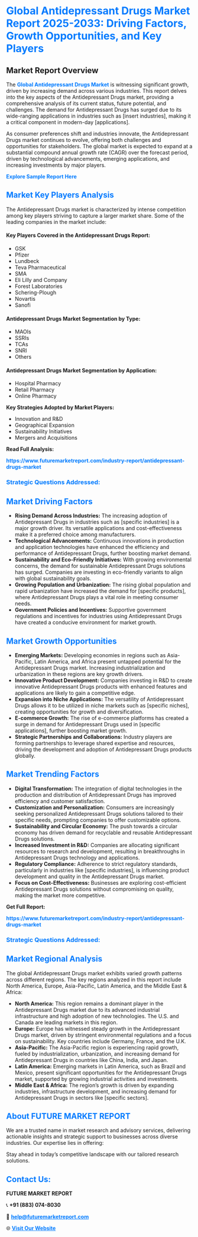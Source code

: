 <h1 style="color: #007BFF;">Global Antidepressant Drugs Market Report 2025-2033: Driving Factors, Growth Opportunities, and Key Players</h1>

<section id="overview">
<h2>Market Report Overview</h2>
<p>The <a href="https://www.futuremarketreport.com/industry-report/antidepressant-drugs-market" style="color: #007BFF; text-decoration: none;"><strong>Global Antidepressant Drugs Market</strong></a> is witnessing significant growth, driven by increasing demand across various industries. This report delves into the key aspects of the Antidepressant Drugs market, providing a comprehensive analysis of its current status, future potential, and challenges. The demand for Antidepressant Drugs has surged due to its wide-ranging applications in industries such as [insert industries], making it a critical component in modern-day [applications].</p>
<p>As consumer preferences shift and industries innovate, the Antidepressant Drugs market continues to evolve, offering both challenges and opportunities for stakeholders. The global market is expected to expand at a substantial compound annual growth rate (CAGR) over the forecast period, driven by technological advancements, emerging applications, and increasing investments by major players.</p>
</section>

<section id="overview">
<p><a href="https://www.futuremarketreport.com/request-sample/reportId=97802" style="color: #007BFF; text-decoration: none;"><strong>Explore Sample Report Here</strong></a></p>
</section>

<section id="key-players">
<h2 style="color: #007BFF;">Market Key Players Analysis</h2>
<p>The Antidepressant Drugs market is characterized by intense competition among key players striving to capture a larger market share. Some of the leading companies in the market include:</p>
<h4>Key Players Covered in the Antidepressant Drugs Report:</h4>
<ul><li>GSK</li><li>Pfizer</li><li>Lundbeck</li><li>Teva Pharmaceutical</li><li>SMA</li><li>Eli Lilly and Company</li><li>Forest Laboratories</li><li>Schering-Plough</li><li>Novartis</li><li>Sanofi</li></ul>
<h4>Antidepressant Drugs Market Segmentation by Type:</h4>
<ul><li>MAOIs</li><li>SSRIs</li><li>TCAs</li><li>SNRI</li><li>Others</li></ul>

<h4>Antidepressant Drugs Market Segmentation by Application:</h4>
<ul><li>Hospital Pharmacy</li><li>Retail Pharmacy</li><li>Online Pharmacy</li></ul>
<p><strong>Key Strategies Adopted by Market Players:</strong></p>
<ul>
<li>Innovation and R&D</li>
<li>Geographical Expansion</li>
<li>Sustainability Initiatives</li>
<li>Mergers and Acquisitions</li>
</ul>
</section>

<section>
<p><strong>Read Full Analysis: </strong></p><a href="https://www.futuremarketreport.com/industry-report/antidepressant-drugs-market" style="color: #007BFF; text-decoration: none;"><strong>https://www.futuremarketreport.com/industry-report/antidepressant-drugs-market</strong></a>
<h3 style="color: #007BFF;">Strategic Questions Addressed:</h3>
</section>

<section id="driving-factors">
<h2 style="color: #007BFF;">Market Driving Factors</h2>
<ul>
<li><strong>Rising Demand Across Industries:</strong> The increasing adoption of Antidepressant Drugs in industries such as [specific industries] is a major growth driver. Its versatile applications and cost-effectiveness make it a preferred choice among manufacturers.</li>
<li><strong>Technological Advancements:</strong> Continuous innovations in production and application technologies have enhanced the efficiency and performance of Antidepressant Drugs, further boosting market demand.</li>
<li><strong>Sustainability and Eco-Friendly Initiatives:</strong> With growing environmental concerns, the demand for sustainable Antidepressant Drugs solutions has surged. Companies are investing in eco-friendly variants to align with global sustainability goals.</li>
<li><strong>Growing Population and Urbanization:</strong> The rising global population and rapid urbanization have increased the demand for [specific products], where Antidepressant Drugs plays a vital role in meeting consumer needs.</li>
<li><strong>Government Policies and Incentives:</strong> Supportive government regulations and incentives for industries using Antidepressant Drugs have created a conducive environment for market growth.</li>
</ul>
</section>

<section id="growth-opportunities">
<h2 style="color: #007BFF;">Market Growth Opportunities</h2>
<ul>
<li><strong>Emerging Markets:</strong> Developing economies in regions such as Asia-Pacific, Latin America, and Africa present untapped potential for the Antidepressant Drugs market. Increasing industrialization and urbanization in these regions are key growth drivers.</li>
<li><strong>Innovative Product Development:</strong> Companies investing in R&D to create innovative Antidepressant Drugs products with enhanced features and applications are likely to gain a competitive edge.</li>
<li><strong>Expansion into Niche Applications:</strong> The versatility of Antidepressant Drugs allows it to be utilized in niche markets such as [specific niches], creating opportunities for growth and diversification.</li>
<li><strong>E-commerce Growth:</strong> The rise of e-commerce platforms has created a surge in demand for Antidepressant Drugs used in [specific applications], further boosting market growth.</li>
<li><strong>Strategic Partnerships and Collaborations:</strong> Industry players are forming partnerships to leverage shared expertise and resources, driving the development and adoption of Antidepressant Drugs products globally.</li>
</ul>
</section>

<section id="trending-factors">
<h2 style="color: #007BFF;">Market Trending Factors</h2>
<ul>
<li><strong>Digital Transformation:</strong> The integration of digital technologies in the production and distribution of Antidepressant Drugs has improved efficiency and customer satisfaction.</li>
<li><strong>Customization and Personalization:</strong> Consumers are increasingly seeking personalized Antidepressant Drugs solutions tailored to their specific needs, prompting companies to offer customizable options.</li>
<li><strong>Sustainability and Circular Economy:</strong> The push towards a circular economy has driven demand for recyclable and reusable Antidepressant Drugs solutions.</li>
<li><strong>Increased Investment in R&D:</strong> Companies are allocating significant resources to research and development, resulting in breakthroughs in Antidepressant Drugs technology and applications.</li>
<li><strong>Regulatory Compliance:</strong> Adherence to strict regulatory standards, particularly in industries like [specific industries], is influencing product development and quality in the Antidepressant Drugs market.</li>
<li><strong>Focus on Cost-Effectiveness:</strong> Businesses are exploring cost-efficient Antidepressant Drugs solutions without compromising on quality, making the market more competitive.</li>
</ul>
</section>

<section>
<p><strong>Get Full Report: </strong></p><a href="https://www.futuremarketreport.com/industry-report/antidepressant-drugs-market" style="color: #007BFF; text-decoration: none;"><strong>https://www.futuremarketreport.com/industry-report/antidepressant-drugs-market</strong></a>
<h3 style="color: #007BFF;">Strategic Questions Addressed:</h3>
</section>


<section id="regional-analysis">
<h2 style="color: #007BFF;">Market Regional Analysis</h2>
<p>The global Antidepressant Drugs market exhibits varied growth patterns across different regions. The key regions analyzed in this report include North America, Europe, Asia-Pacific, Latin America, and the Middle East & Africa:</p>
<ul>
<li><strong>North America:</strong> This region remains a dominant player in the Antidepressant Drugs market due to its advanced industrial infrastructure and high adoption of new technologies. The U.S. and Canada are leading markets in this region.</li>
<li><strong>Europe:</strong> Europe has witnessed steady growth in the Antidepressant Drugs market, driven by stringent environmental regulations and a focus on sustainability. Key countries include Germany, France, and the U.K.</li>
<li><strong>Asia-Pacific:</strong> The Asia-Pacific region is experiencing rapid growth, fueled by industrialization, urbanization, and increasing demand for Antidepressant Drugs in countries like China, India, and Japan.</li>
<li><strong>Latin America:</strong> Emerging markets in Latin America, such as Brazil and Mexico, present significant opportunities for the Antidepressant Drugs market, supported by growing industrial activities and investments.</li>
<li><strong>Middle East & Africa:</strong> The region’s growth is driven by expanding industries, infrastructure development, and increasing demand for Antidepressant Drugs in sectors like [specific sectors].</li>
</ul>
</section>

<footer>
<h2 style="color: #007BFF;">About FUTURE MARKET REPORT</h2>
<p>We are a trusted name in market research and advisory services, delivering actionable insights and strategic support to businesses across diverse industries. Our expertise lies in offering:</p>

<p>Stay ahead in today’s competitive landscape with our tailored research solutions.</p>

<h2 style="color: #007BFF;">Contact Us:</h2>
<p><strong>FUTURE MARKET REPORT</strong></p>
<p>📞 <strong>+91 (883) 074-8030</strong></p>
<p>📧 <strong><a href="mailto:help@futuremarketreport.com" style="color: #007BFF;">help@futuremarketreport.com</a></strong></p>
<p>🌐 <strong><a href="https://www.futuremarketreport.com/" style="color: #007BFF;">Visit Our Website</a></strong></p>
</footer>